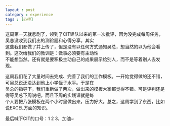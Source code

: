 ```yaml
---
layout : post
category : experience
tags : [心得]
---
```

这周第一天就悲剧了，领到了CIT建队以来的第一次批评，因为没完成每周任务，吴总没收到我们出的测验题和心得分享。其实		
这些我们都做了并上传了，但是没有以任何方式通知吴总，想当然的以为他会看到。这次给我们的教训是：做事必须要有主动性		
不能想当然。还有就是要积极主动自己的成果展示给别人，而不是等着别人去发现。		

这周我们花了大量时间去完成、完善了我们的工作模板。一开始觉得做的还不错，可吴总说还没达到他上小学侄子水平。于是在  
吴总的指导下，我们重新做了两次，做出来的模板大家都觉得不错。可是评判还是得等吴总下周说吧，而且下周的实践课就是每  
个人要把八张模板在两个小时里做出来，压力好大。总之，这周学到了东西，比如说EXCEL方面的知识。		

最后喊下CIT的口号：1 2 3，加油~		

